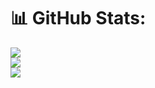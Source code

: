 # 📊 GitHub Stats:
![](https://github-readme-stats.vercel.app/api?username=Ctmax-ui&theme=algolia&hide_border=false&include_all_commits=false&count_private=false)<br/>
![](https://github-readme-streak-stats.herokuapp.com/?user=Ctmax-ui&theme=algolia&hide_border=false)<br/>
![](https://github-readme-stats.vercel.app/api/top-langs/?username=Ctmax-ui&theme=algolia&hide_border=false&include_all_commits=false&count_private=false&layout=compact)

<!-- Proudly created with GPRM ( https://gprm.itsvg.in ) -->
